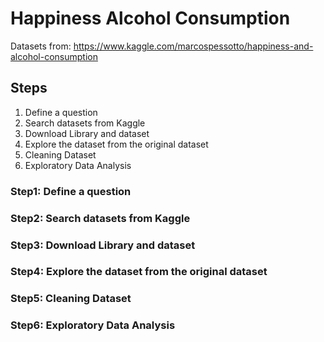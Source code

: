 # Happiness Alcohol Consumption
Datasets from: https://www.kaggle.com/marcospessotto/happiness-and-alcohol-consumption

## Steps
1. Define a question
2. Search datasets from Kaggle
3. Download Library and dataset
4. Explore the dataset from the original dataset
5. Cleaning Dataset
6. Exploratory Data Analysis

### Step1: Define a question

### Step2: Search datasets from Kaggle

### Step3: Download Library and dataset

### Step4: Explore the dataset from the original dataset

### Step5: Cleaning Dataset

### Step6: Exploratory Data Analysis
